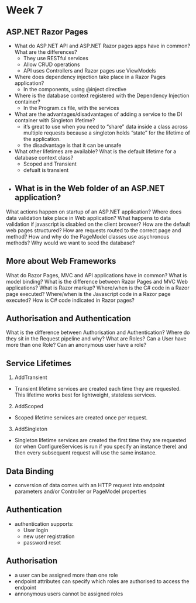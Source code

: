 # Week 7

## ASP.NET Razor Pages
- What do ASP.NET API and ASP.NET Razor pages apps have in common?  What are the differences?
  - They use RESTful services
  - Allow CRUD operations
  - API uses Controllers and Razor pages use ViewModels
- Where does dependency injection take place in a Razor Pages application?
  - In the components, using @inject directive
- Where is the database context registered with the Dependency Injection container?
  - In the Program.cs file, with the services
- What are the advantages/disadvantages of adding a service to the DI container with Singleton lifetime?
  - it’s great to use when you need to “share” data inside a class across multiple requests because a singleton holds “state” for the lifetime of the application.
  - the disadvantage is that it can be unsafe
- What other lifetimes are available?  What is the default lifetime for a database context class?
  - Scoped and Transient
  - defualt is transient
- What is in the Web folder of an ASP.NET application?
  - 
What actions happen on startup of an ASP.NET application?
Where does data validation take place in Web application?
What happens to data validation if javascript is disabled on the client browser?
How are the default web pages structured?
How are requests routed to the correct page and method?
How and why do the PageModel classes use asychronous methods?
Why would we want to seed the database?

## More about Web Frameworks
What do Razor Pages, MVC and API applications have in common? 
What is model binding?
What is the difference between Razor Pages and MVC Web applications?
What is Razor markup?
Where/when is the C# code in a Razor page executed?
Where/when is the Javascript code in a Razor page executed?
How is C# code indicated in Razor pages?

## Authorisation and Authentication
What is the difference between Authorisation and Authentication?
Where do they sit in the Request pipeline and why?
What are Roles?
Can a User have more than one Role?
Can an anonymous user have a role?

## Service Lifetimes
1. AddTransient
- Transient lifetime services are created each time they are requested. This lifetime works best for lightweight, stateless services.

2. AddScoped
- Scoped lifetime services are created once per request.

3. AddSingleton
- Singleton lifetime services are created the first time they are requested (or when ConfigureServices is run if you specify an instance there) and then every subsequent request will use the same instance.

## Data Binding
- conversion of data comes with an HTTP request into endpoint parameters and/or Controller or PageModel properties

## Authentication
- authentication supports:
  - User login
  - new user registration
  - password reset

## Authorisation
- a user can be assigned more than one role
- endpoint attributes can specify which roles are authorised to access the endpoint
- annonymous users cannot be assigned roles
